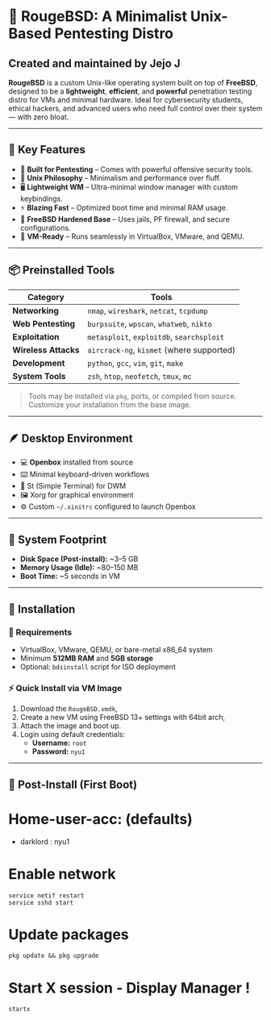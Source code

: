 # 🐉 RougeBSD: A Minimalist Unix-Based Pentesting Distro
## Created and maintained by **Jejo J**

**RougeBSD** is a custom Unix-like operating system built on top of **FreeBSD**, designed to be a **lightweight**, **efficient**, and **powerful** penetration testing distro for VMs and minimal hardware. Ideal for cybersecurity students, ethical hackers, and advanced users who need full control over their system — with zero bloat.

---

## 🎯 Key Features

- 🧠 **Built for Pentesting** – Comes with powerful offensive security tools.
- 🐚 **Unix Philosophy** – Minimalism and performance over fluff.
- 🖥️ **Lightweight WM** – Ultra-minimal window manager with custom keybindings.
- ⚡ **Blazing Fast** – Optimized boot time and minimal RAM usage.
- 🧱 **FreeBSD Hardened Base** – Uses jails, PF firewall, and secure configurations.
- 💾 **VM-Ready** – Runs seamlessly in VirtualBox, VMware, and QEMU.

---

## 📦 Preinstalled Tools

| Category              | Tools |
|----------------------|-------|
| **Networking**        | `nmap`, `wireshark`, `netcat`, `tcpdump` |
| **Web Pentesting**    | `burpsuite`, `wpscan`, `whatweb`, `nikto` |
| **Exploitation**      | `metasploit`, `exploitdb`, `searchsploit` |
| **Wireless Attacks**  | `aircrack-ng`, `kismet` (where supported) |
| **Development**       | `python`, `gcc`, `vim`, `git`, `make` |
| **System Tools**      | `zsh`, `htop`, `neofetch`, `tmux`, `mc` |

> Tools may be installed via `pkg`, ports, or compiled from source. Customize your installation from the base image.

---

## 🪶 Desktop Environment

- 💻 **Openbox** installed from source
- ⌨️ Minimal keyboard-driven workflows
- 🧩 St (Simple Terminal) for DWM
- 🖼️ Xorg for graphical environment
- ⚙️ Custom `~/.xinitrc` configured to launch Openbox

---

## 📁 System Footprint

- **Disk Space (Post-install):** ~3–5 GB
- **Memory Usage (Idle):** ~80–150 MB
- **Boot Time:** ~5 seconds in VM

---

## 📜 Installation

### 🔧 Requirements

- VirtualBox, VMware, QEMU, or bare-metal x86_64 system
- Minimum **512MB RAM** and **5GB storage**
- Optional: `bdsinstall` script for ISO deployment

### ⚡ Quick Install via VM Image

1. Download the `RougeBSD.vmdk`,
2. Create a new VM using FreeBSD 13+ settings with 64bit arch,
3. Attach the image and boot up.
4. Login using default credentials:
   - **Username:** `root`
   - **Password:** `nyu1`

---

## 🧪 Post-Install (First Boot)

# Home-user-acc: (defaults)
- darklord : nyu1

# Enable network
```
service netif restart
service sshd start
```
# Update packages
```
pkg update && pkg upgrade
```
# Start X session - Display Manager ! 
```
startx
```


